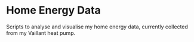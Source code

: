 # Home Energy Data

Scripts to analyse and visualise my home energy data, currently collected from my Vaillant heat pump.
